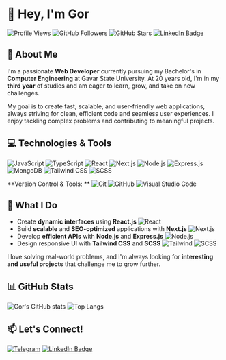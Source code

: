 # 👋 Hey, I'm Gor

![Profile Views](https://komarev.com/ghpvc/?username=Gor-Hoveyan&color=blue&style=flat-square)
![GitHub Followers](https://img.shields.io/github/followers/Gor-Hoveyan?style=flat-square)
![GitHub Stars](https://img.shields.io/github/stars/Gor-Hoveyan?style=flat-square)
[![LinkedIn Badge](https://img.shields.io/badge/LinkedIn-Connect-blue?style=flat-square&logo=linkedin)](https://www.linkedin.com/in/gorhoveyan/)

## 🚀 About Me
I'm a passionate **Web Developer** currently pursuing my Bachelor's in **Computer Engineering** at Gavar State University. At 20 years old, I'm in my **third year** of studies and am eager to learn, grow, and take on new challenges.

My goal is to create fast, scalable, and user-friendly web applications, always striving for clean, efficient code and seamless user experiences. I enjoy tackling complex problems and contributing to meaningful projects.

## 💻 Technologies & Tools

![JavaScript](https://img.shields.io/badge/JavaScript-F7DF1E?style=flat-square&logo=javascript&logoColor=black)
![TypeScript](https://img.shields.io/badge/TypeScript-007ACC?style=flat-square&logo=typescript&logoColor=white)
![React](https://img.shields.io/badge/React-20232A?style=flat-square&logo=react&logoColor=61DAFB)
![Next.js](https://img.shields.io/badge/Next.js-000000?style=flat-square&logo=nextdotjs&logoColor=white)
![Node.js](https://img.shields.io/badge/Node.js-43853D?style=flat-square&logo=nodedotjs&logoColor=white)
![Express.js](https://img.shields.io/badge/Express.js-404D59?style=flat-square&logo=express&logoColor=white)
![MongoDB](https://img.shields.io/badge/MongoDB-4EA94B?style=flat-square&logo=mongodb&logoColor=white)
![Tailwind CSS](https://img.shields.io/badge/Tailwind_CSS-38B2AC?style=flat-square&logo=tailwind-css&logoColor=white)
![SCSS](https://img.shields.io/badge/SCSS-CC6699?style=flat-square&logo=sass&logoColor=white)

**Version Control & Tools: **
![Git](https://img.shields.io/badge/Git-F05032?style=flat-square&logo=git&logoColor=white)
![GitHub](https://img.shields.io/badge/GitHub-181717?style=flat-square&logo=github&logoColor=white)
![Visual Studio Code](https://img.shields.io/badge/Visual_Studio_Code-0078D4?style=flat-square&logo=visual-studio-code&logoColor=white)

## 🌟 What I Do
- Create **dynamic interfaces** using **React.js** ![React](https://img.shields.io/badge/-React-61DAFB?style=flat-square&logo=react&logoColor=white)
- Build **scalable** and **SEO-optimized** applications with **Next.js** ![Next.js](https://img.shields.io/badge/-Next.js-black?style=flat-square&logo=nextdotjs&logoColor=white)
- Develop **efficient APIs** with **Node.js** and **Express.js** ![Node.js](https://img.shields.io/badge/-Node.js-43853D?style=flat-square&logo=nodedotjs&logoColor=white)
- Design responsive UI with **Tailwind CSS** and **SCSS** ![Tailwind](https://img.shields.io/badge/-Tailwind_CSS-38B2AC?style=flat-square&logo=tailwind-css&logoColor=white) ![SCSS](https://img.shields.io/badge/-SCSS-CC6699?style=flat-square&logo=sass&logoColor=white)

I love solving real-world problems, and I'm always looking for **interesting and useful projects** that challenge me to grow further.

## 📊 GitHub Stats

![Gor's GitHub stats](https://github-readme-stats.vercel.app/api?username=Gor-Hoveyan&show_icons=true&theme=radical)
![Top Langs](https://github-readme-stats.vercel.app/api/top-langs/?username=Gor-Hoveyan&layout=compact)

## 📫 Let's Connect!
[![Telegram](https://img.shields.io/badge/Telegram-2CA5E0?style=flat-square&logo=telegram&logoColor=white)](https://t.me/gorhoveyan)
[![LinkedIn Badge](https://img.shields.io/badge/LinkedIn-Connect-blue?style=flat-square&logo=linkedin)](https://www.linkedin.com/in/gorhoveyan/)
